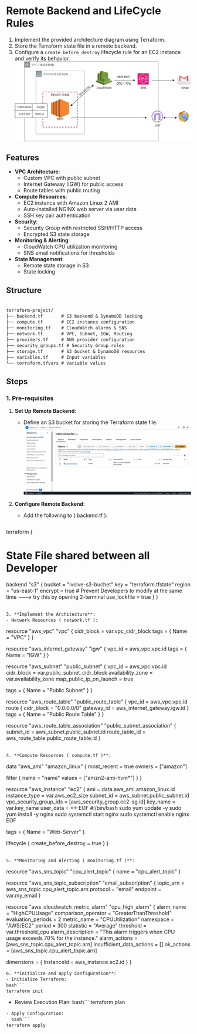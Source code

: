 # Remote Backend and LifeCycle Rules

1. Implement the provided architecture diagram using Terraform.  
2. Store the Terraform state file in a remote backend.  
3. Configure a `create_before_destroy` lifecycle rule for an EC2 instance and verify its behavior. 
  ![image](./images/IMG-20250306-WA0007.jpg)
## Features

- **VPC Architecture**:
  - Custom VPC with public subnet
  - Internet Gateway (IGW) for public access
  - Route tables with public routing
- **Compute Resources**:
  - EC2 instance with Amazon Linux 2 AMI
  - Auto-installed NGINX web server via user data
  - SSH key pair authentication
- **Security**:
  - Security Group with restricted SSH/HTTP access
  - Encrypted S3 state storage
- **Monitoring & Alerting**:
  - CloudWatch CPU utilization monitoring
  - SNS email notifications for thresholds
- **State Management**:
  - Remote state storage in S3
  - State locking

## Structure

```

terraform-project/
├── backend.tf       # S3 backend & DynamoDB locking
├── compute.tf       # EC2 instance configuration
├── monitoring.tf    # CloudWatch alarms & SNS
├── network.tf       # VPC, Subnet, IGW, Routing
├── providers.tf     # AWS provider configuration
├── security_groups.tf # Security Group rules
├── storage.tf       # S3 bucket & DynamoDB resources
├── variables.tf     # Input variables
└── terraform.tfvars # Variable values

```

## Steps  

### 1. Pre-requisites  

1. **Set Up Remote Backend**:  
   - Define an S3 bucket for storing the Terraform state file.
    ![image](./images/ivolve-s3-buchet.jpg)

2. **Configure Remote Backend**:
   - Add the following to ( backend.tf ):
   ```
terraform {
  # State File shared between all Developer
  backend "s3" {
    bucket  = "ivolve-s3-buchet"
    key     = "terraform.tfstate"
    region  = "us-east-1"
    encrypt = true
    # Prevent Developers to modify at the same time ---> try this by opening 2-terminal
    use_lockfile = true
  }
}
   ```

3. **Implement the Architecture**:
   - Network Resources ( network.tf ):
   ```
resource "aws_vpc" "vpc" {
  cidr_block = var.vpc_cidr_block
  tags = {
    Name = "VPC"
  }
}

resource "aws_internet_gateway" "igw" {
  vpc_id = aws_vpc.vpc.id
  tags = {
    Name = "IGW"
  }
}

resource "aws_subnet" "public_subnet" {
  vpc_id                  = aws_vpc.vpc.id
  cidr_block              = var.public_subnet_cidr_block
  availability_zone       = var.availability_zone
  map_public_ip_on_launch = true

  tags = {
    Name = "Public Subnet"
  }
}

resource "aws_route_table" "public_route_table" {
  vpc_id = aws_vpc.vpc.id
  route {
    cidr_block = "0.0.0.0/0"
    gateway_id = aws_internet_gateway.igw.id
  }
  tags = {
    Name = "Public Route Table"
  }
}

resource "aws_route_table_association" "public_subnet_association" {
  subnet_id      = aws_subnet.public_subnet.id
  route_table_id = aws_route_table.public_route_table.id
}
   ```

4. **Compute Resources ( compute.tf )**:
   ```
data "aws_ami" "amazon_linux" {
  most_recent = true
  owners      = ["amazon"]

  filter {
    name   = "name"
    values = ["amzn2-ami-hvm*"]
  }
}

resource "aws_instance" "ec2" {
  ami                    = data.aws_ami.amazon_linux.id
  instance_type          = var.aws_ec2_size
  subnet_id              = aws_subnet.public_subnet.id
  vpc_security_group_ids = [aws_security_group.ec2-sg.id]
  key_name               = var.key_name
  user_data              = <<-EOF
                            #!/bin/bash
                            sudo yum update -y
                            sudo yum install -y nginx
                            sudo systemctl start nginx
                            sudo systemctl enable nginx
                            EOF

  tags = {
    Name = "Web-Server"
  }

  lifecycle {
    create_before_destroy = true
  }
}
   ```

5. **Monitoring and Alerting ( monitoring.tf )**:
   ```
resource "aws_sns_topic" "cpu_alert_topic" {
  name = "cpu_alert_topic"
}

resource "aws_sns_topic_subscription" "email_subscription" {
  topic_arn = aws_sns_topic.cpu_alert_topic.arn
  protocol  = "email"
  endpoint  = var.my_email
}

resource "aws_cloudwatch_metric_alarm" "cpu_high_alarm" {
  alarm_name                = "HighCPUUsage"
  comparison_operator       = "GreaterThanThreshold"
  evaluation_periods        = 2
  metric_name               = "CPUUtilization"
  namespace                 = "AWS/EC2"
  period                    = 300
  statistic                 = "Average"
  threshold                 = var.threshold_cpu
  alarm_description         = "This alarm triggers when CPU usage exceeds 70% for the instance."
  alarm_actions             = [aws_sns_topic.cpu_alert_topic.arn]
  insufficient_data_actions = []
  ok_actions                = [aws_sns_topic.cpu_alert_topic.arn]

  dimensions = {
    InstanceId = aws_instance.ec2.id
  }
}
   ```
6. **Initialize and Apply Configuration**:
  - Initialize Terraform:
  bash```
  terraform init
  ```
  - Review Execution Plan:
  bash```
  terraform plan
  ```
  - Apply Configuration:
    bash```
  terraform apply
  ```
